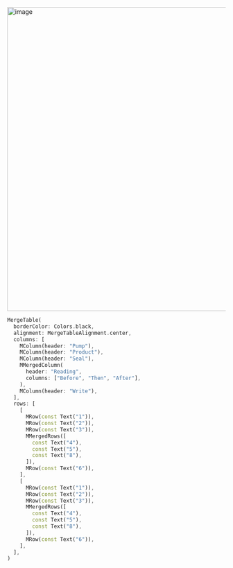 
<img width="701" alt="image" src="https://user-images.githubusercontent.com/29684683/172324800-9a322d9c-01d6-41d3-90c5-6c3911407c01.png">

```dart
MergeTable(
  borderColor: Colors.black,
  alignment: MergeTableAlignment.center,
  columns: [
    MColumn(header: "Pump"),
    MColumn(header: "Product"),
    MColumn(header: "Seal"),
    MMergedColumn(
      header: "Reading",
      columns: ["Before", "Then", "After"],
    ),
    MColumn(header: "Write"),
  ],
  rows: [
    [
      MRow(const Text("1")),
      MRow(const Text("2")),
      MRow(const Text("3")),
      MMergedRows([
        const Text("4"),
        const Text("5"),
        const Text("8"),
      ]),
      MRow(const Text("6")),
    ],
    [
      MRow(const Text("1")),
      MRow(const Text("2")),
      MRow(const Text("3")),
      MMergedRows([
        const Text("4"),
        const Text("5"),
        const Text("8"),
      ]),
      MRow(const Text("6")),
    ],
  ],
)
```
